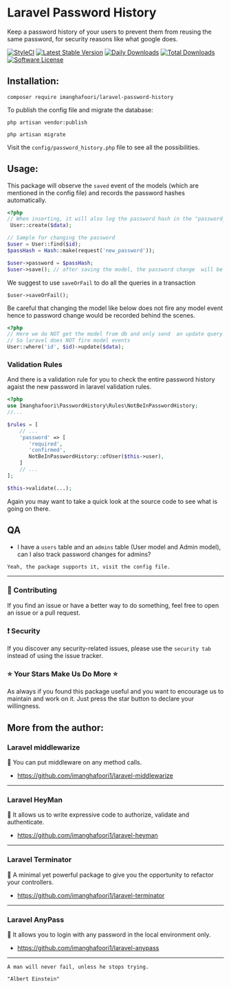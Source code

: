 # Laravel Password History
Keep a password history of your users to prevent them from reusing the same password, for security reasons like what google does.

[![StyleCI](https://github.styleci.io/repos/139709518/shield?branch=master)](https://github.styleci.io/repos/139709518)
[![Latest Stable Version](https://poser.pugx.org/imanghafoori/laravel-password-history/v/stable)](https://packagist.org/packages/imanghafoori/laravel-password-history)
[![Daily Downloads](https://poser.pugx.org/imanghafoori/laravel-password-history/d/daily)](https://packagist.org/packages/imanghafoori/laravel-password-history)
[![Total Downloads](https://poser.pugx.org/imanghafoori/laravel-password-history/downloads)](https://packagist.org/packages/imanghafoori/laravel-password-history)
[![Software License](https://img.shields.io/badge/license-MIT-blue.svg?style=round-square)](LICENSE.md)

## Installation:
```
composer require imanghafoori/laravel-password-history
```

To publish the config file and migrate the database:
```
php artisan vendor:publish
```
```
php artisan migrate
```

Visit the `config/password_history.php` file to see all the possibilities.

## Usage:

This package will observe the `saved` event of the models (which are mentioned in the config file) and records the password hashes automatically.
```php
<?php
// When inserting, it will also log the password hash in the "password_histories" table
 User::create($data);

// Sample for changing the password
$user = User::find($id);
$passHash = Hash::make(request('new_password'));

$user->password = $passHash;
$user->save(); // after saving the model, the password change  will be recorded, automatically
```

We suggest to use `saveOrFail` to do all the queries in a transaction
```
$user->saveOrFail();
```

Be careful that changing the model like below does not fire any model event hence to password change would be recorded behind the scenes.

```php
<?php
// Here we do NOT get the model from db and only send  an update query
// So laravel does NOT fire model events
User::where('id', $id)->update($data);
```

### Validation Rules

And there is a validation rule for you to check the entire password history agaist the new password in laravel validation rules.
```php
<?php
use Imanghafoori\PasswordHistory\Rules\NotBeInPasswordHistory;
//...

$rules = [
    // ... 
    'password' => [
       'required',
       'confirmed',
       NotBeInPasswordHistory::ofUser($this->user),
    ]
    // ... 
];

$this->validate(...);
```

Again you may want to take a quick look at the source code to see what is going on there.


## QA

- I have a `users` table and an `admins` table (User model and Admin model), can I also track password changes for admins?
```
Yeah, the package supports it, visit the config file.
```

--------------------

### :raising_hand: Contributing 
If you find an issue or have a better way to do something, feel free to open an issue or a pull request.

### :exclamation: Security
If you discover any security-related issues, please use the `security tab` instead of using the issue tracker.


### :star: Your Stars Make Us Do More :star:
As always if you found this package useful and you want to encourage us to maintain and work on it. Just press the star button to declare your willingness.



## More from the author:


###  Laravel middlewarize

:gem: You can put middleware on any method calls.

- https://github.com/imanghafoori1/laravel-middlewarize

-------------

### Laravel HeyMan

:gem: It allows us to write expressive code to authorize, validate and authenticate.

- https://github.com/imanghafoori1/laravel-heyman


--------------

### Laravel Terminator


 :gem: A minimal yet powerful package to give you the opportunity to refactor your controllers.

- https://github.com/imanghafoori1/laravel-terminator


------------

### Laravel AnyPass

:gem: It allows you to login with any password in the local environment only.

- https://github.com/imanghafoori1/laravel-anypass

------------


<p align="center">
  
    A man will never fail, unless he stops trying.
    
    "Albert Einstein"
    
</p>

